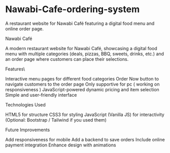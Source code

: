 # Nawabi-Cafe-ordering-system
A restaurant website for Nawabi Café featuring a digital food menu and online order page.

Nawabi Café

A modern restaurant website for Nawabi Café, showcasing a digital food menu with multiple categories (deals, pizzas, BBQ, sweets, drinks, etc.) and an order page where customers can place their selections.

 Features\
 
 Interactive menu pages for different food categories
 Order Now button to navigate customers to the order page
 Only supportive for pc ( working on responsiveness )
 JavaScript-powered dynamic pricing and item selection
 Simple and user-friendly interface

Technologies Used
 
  HTML5 for structure
  CSS3 for styling
  JavaScript (Vanilla JS) for interactivity
  (Optional: Bootstrap / Tailwind if you used them)

Future Improvements

 Add responsiveness for mobile
 Add a backend to save orders
 Include online payment integration
 Enhance design with animations
